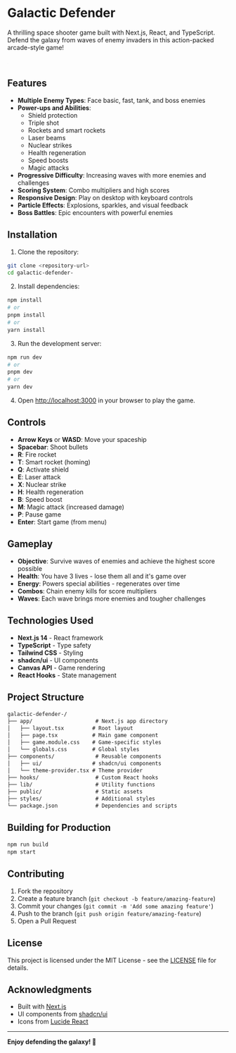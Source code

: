 # Galactic Defender

A thrilling space shooter game built with Next.js, React, and TypeScript. Defend the galaxy from waves of enemy invaders in this action-packed arcade-style game!

![Game Screenshot](./public/placeholder.jpg)

## Features

- **Multiple Enemy Types**: Face basic, fast, tank, and boss enemies
- **Power-ups and Abilities**:
  - Shield protection
  - Triple shot
  - Rockets and smart rockets
  - Laser beams
  - Nuclear strikes
  - Health regeneration
  - Speed boosts
  - Magic attacks
- **Progressive Difficulty**: Increasing waves with more enemies and challenges
- **Scoring System**: Combo multipliers and high scores
- **Responsive Design**: Play on desktop with keyboard controls
- **Particle Effects**: Explosions, sparkles, and visual feedback
- **Boss Battles**: Epic encounters with powerful enemies

## Installation

1. Clone the repository:
```bash
git clone <repository-url>
cd galactic-defender-
```

2. Install dependencies:
```bash
npm install
# or
pnpm install
# or
yarn install
```

3. Run the development server:
```bash
npm run dev
# or
pnpm dev
# or
yarn dev
```

4. Open [http://localhost:3000](http://localhost:3000) in your browser to play the game.

## Controls

- **Arrow Keys** or **WASD**: Move your spaceship
- **Spacebar**: Shoot bullets
- **R**: Fire rocket
- **T**: Smart rocket (homing)
- **Q**: Activate shield
- **E**: Laser attack
- **X**: Nuclear strike
- **H**: Health regeneration
- **B**: Speed boost
- **M**: Magic attack (increased damage)
- **P**: Pause game
- **Enter**: Start game (from menu)

## Gameplay

- **Objective**: Survive waves of enemies and achieve the highest score possible
- **Health**: You have 3 lives - lose them all and it's game over
- **Energy**: Powers special abilities - regenerates over time
- **Combos**: Chain enemy kills for score multipliers
- **Waves**: Each wave brings more enemies and tougher challenges

## Technologies Used

- **Next.js 14** - React framework
- **TypeScript** - Type safety
- **Tailwind CSS** - Styling
- **shadcn/ui** - UI components
- **Canvas API** - Game rendering
- **React Hooks** - State management

## Project Structure

```
galactic-defender-/
├── app/                    # Next.js app directory
│   ├── layout.tsx         # Root layout
│   ├── page.tsx           # Main game component
│   ├── game.module.css    # Game-specific styles
│   └── globals.css        # Global styles
├── components/             # Reusable components
│   ├── ui/                # shadcn/ui components
│   └── theme-provider.tsx # Theme provider
├── hooks/                  # Custom React hooks
├── lib/                    # Utility functions
├── public/                 # Static assets
├── styles/                 # Additional styles
└── package.json            # Dependencies and scripts
```

## Building for Production

```bash
npm run build
npm start
```

## Contributing

1. Fork the repository
2. Create a feature branch (`git checkout -b feature/amazing-feature`)
3. Commit your changes (`git commit -m 'Add some amazing feature'`)
4. Push to the branch (`git push origin feature/amazing-feature`)
5. Open a Pull Request

## License

This project is licensed under the MIT License - see the [LICENSE](LICENSE) file for details.

## Acknowledgments

- Built with [Next.js](https://nextjs.org/)
- UI components from [shadcn/ui](https://ui.shadcn.com/)
- Icons from [Lucide React](https://lucide.dev/)

---

**Enjoy defending the galaxy! 🚀**